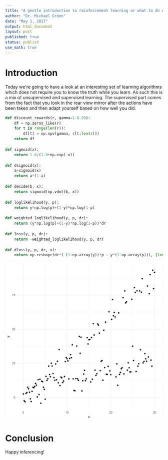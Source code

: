 ```yaml
---
title: "A gentle introduction to reinforcement learning or what to do when you don't know what to do"
author: "Dr. Michael Green"
date: "May 1, 2017"
output: html_document
layout: post
published: true
status: publish
use_math: true
---
```



# Introduction
Today we're going to have a look at an interesting set of learning algorithms which does not require you to know the truth while you learn. As such this is a mix of unsupervised and supervised learning. The supervised part comes from the fact that you look in the rear view mirror after the actions have been taken and then adapt yourself based on how well you did.

```python
def discount_rewards(r, gamma=1-0.99):
    df = np.zeros_like(r)
    for t in range(len(r)):
        df[t] = np.npv(gamma, r[t:len(r)])
    return df

def sigmoid(x):
    return 1.0/(1.0+np.exp(-x))

def dsigmoid(x):
    a=sigmoid(x)
    return a*(1-a)

def decide(b, x):
    return sigmoid(np.vdot(b, x))

def loglikelihood(y, p):
    return y*np.log(p)+(1-y)*np.log(1-p)

def weighted_loglikelihood(y, p, dr):
    return (y*np.log(p)+(1-y)*np.log(1-p))*dr

def loss(y, p, dr):
	return -weighted_loglikelihood(y, p, dr)

def dloss(y, p, dr, x):
    return np.reshape(dr*( (1-np.array(y))*p - y*(1-np.array(p))), [len(y),1])*x
```


![plot of chunk problemplot](/images/figure/problemplot-1.png)

# Conclusion

Happy inferencing!
